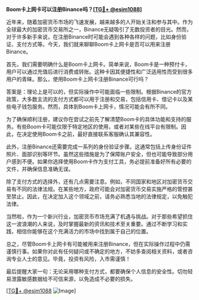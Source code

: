 **Boom卡上网卡可以注册Binance吗？[[TG💪+ @esim1088](https://t.me/s/esim1088)]**

近年来，随着加密货币市场的飞速发展，越来越多的人开始关注和参与其中。作为全球最大的加密货币交易所之一，Binance无疑吸引了无数投资者的目光。然而，对于许多新手来说，在注册Binance时可能会遇到各种各样的问题，比如身份验证、支付方式等。今天，我们就来聊聊Boom卡上网卡是否可以用来注册Binance。

首先，我们需要明确什么是Boom卡上网卡。简单来说，Boom卡是一种预付卡，用户可以通过充值后进行消费或转账。这种卡因其便捷性和广泛适用性而受到很多用户的青睐。那么，使用Boom卡上网卡注册Binance可行吗？

答案是：理论上是可以的，但实际操作中可能面临一些限制。根据Binance的官方政策，大多数主流的支付方式都可以用于注册和交易，包括信用卡、借记卡以及某些电子钱包服务。然而，具体到Boom卡上网卡，情况可能会有所不同。

为了确保顺利注册，建议你在尝试之前先了解清楚Boom卡的具体功能和支持的服务。有些Boom卡可能仅限于特定地区的使用，或者对某些在线平台有限制。因此，在决定使用Boom卡之前，最好直接联系客服确认其兼容性。

此外，注册Binance还需要完成一系列的身份验证步骤。这通常包括上传身份证件照片、面部识别等环节。虽然这些措施是为了保障账户安全，但也可能导致部分用户感到不便。如果你选择使用Boom卡作为支付工具，务必提前准备好所有必要的文件，并确保信息准确无误。

除了支付方式的选择外，还有几点需要注意。例如，不同国家和地区对加密货币交易有不同的法律法规。在某些地方，政府可能会对加密货币交易实施严格的管控甚至禁止。因此，在决定加入这个领域之前，请务必熟悉当地的法律规定，以免触犯法律。

当然啦，作为一个新兴行业，加密货币市场充满了机遇与挑战。对于那些希望抓住这一波浪潮的人来说，及时掌握最新的资讯和技术至关重要。通过不断学习和实践，相信你能够在这个充满活力的市场中找到属于自己的位置。

总之，尽管Boom卡上网卡有可能被用来注册Binance，但在实际操作过程中仍需谨慎行事。如果你对此有任何疑问或不确定的地方，不妨多查阅相关资料，或者咨询专业人士的意见。毕竟，投资有风险，入市需谨慎！

最后提醒大家一句：无论采用哪种支付方式，都要确保个人信息的安全性。切勿轻易泄露敏感数据给不可信来源，以免造成不必要的损失。

[[TG💪+ @esim1088](https://t.me/s/esim1088) ![Image](https://i.postimg.cc/4NQfJmqS/Snipaste-2025-05-13-00-14-12.png)]